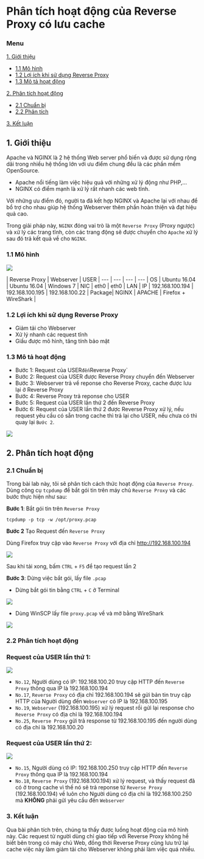 # Phân tích hoạt động của Reverse Proxy có lưu cache

### Menu

[1. Giới thiệu ](#1)

- [1.1 Mô hình ](#1.1)
- [1.2 Lợi ích khi sử dụng Reverse Proxy ](#1.2)
- [1.3 Mô tả hoạt động ](#1.3)

[2. Phân tích hoạt động ](#2)

- [2.1 Chuẩn bị](#2.1)
- [2.2 Phân tích](#2.2)

[3. Kết luận](#3)

<a name="1"></a>
## 1. Giới thiệu

Apache và NGINX là 2 hệ thống Web server phổ biến và được sử dụng rộng dãi trong nhiều hệ thống lớn với ưu điểm chung đều là các phần mềm OpenSource. 

- Apache nổi tiếng làm việc hiệu quả với những xử lý động như PHP,...
- NGINX có điểm mạnh là xử lý rất nhanh các web tĩnh. 

Với những ưu điểm đó, người ta đã kết hợp NGINX và Apache lại với nhau để bổ trợ cho nhau giúp hệ thống Webserver thêm phần hoàn thiện và đạt hiệu quả cao.

Trong giải pháp này, `NGINX` đóng vai trò là một `Reverse Proxy` (Proxy  ngược) và xử lý các trang tĩnh, còn các trang động sẽ được chuyển cho `Apache` xử lý sau đó trả kết quả về cho `NGINX`.

<a name="1.1"></a>
### 1.1 Mô hình

<img src="http://i1363.photobucket.com/albums/r714/HoangLove9z/RP-2_zpskoqy2wg0.png" />

 | Reverse Proxy | Webserver | USER |
--- | --- | --- | --- |
OS | Ubuntu 16.04 | Ubuntu 16.04 | Windows 7 |
NIC | eth0 | eth0 | LAN |
IP | 192.168.100.194 | 192.168.100.195 | 192.168.100.22 |
Package| NGINX | APACHE | Firefox + WireShark |

<a name="1.2"></a>
### 1.2 Lợi ích khi sử dụng Reverse Proxy

- Giảm tải cho Webserver
- Xử lý nhanh các request tĩnh
- Giấu được mô hình, tăng tính bảo mật

<a name="1.3"></a>
### 1.3 Mô tả hoạt động

- Bước 1: Request của USER` đến `Reverse Proxy`
- Bước 2: Request của USER được Reverse Proxy chuyển đến Webserver
- Bước 3: Webserver trả về reponse cho Reverse Proxy, cache được lưu lại ở Reverse Proxy
- Bước 4: Reverse Proxy trả reponse cho USER
- Bước 5: Request của USER lần thứ 2 đến Reverse Proxy
- Bước 6: Request của USER lần thứ 2 được Reverse Proxy xử lý, nếu request yêu cầu có sẵn trong cache thì trả lại cho USER, nếu chưa có thì quay lại `Bước 2`.

<img src="http://i1363.photobucket.com/albums/r714/HoangLove9z/luong-rp_zpsvc4xzsvy.png" />

<a name="2"></a>
## 2. Phân tích hoạt động

<a name="2.1"></a>
### 2.1 Chuẩn bị

Trong bài lab này, tôi sẽ phân tích cách thức hoạt động của `Reverse Proxy`. Dùng công cụ `tcpdump` để bắt gói tin trên máy chủ `Reverse Proxy` và các bước thực hiện như sau:

**Bước 1**: Bắt gói tin trên `Reverse Proxy`

```
tcpdump -p tcp -w /opt/proxy.pcap
```

**Bước 2** Tạo Request đến `Reverse Proxy`

Dùng Firefox truy cập vào `Reverse Proxy` với địa chỉ http://192.168.100.194

<img src="http://image.prntscr.com/image/b5b9121529f5451da1d84a7d122eb49a.png" />

Sau khi tải xong, bấm `CTRL` + `F5` để tạo request lần 2

**Bước 3**: Dừng việc bắt gói, lấy file `.pcap`

- Dừng bắt gói tin bằng `CTRL` + `C` ở Terminal

<img src="http://image.prntscr.com/image/5c2cd0e6fd3d49c29d8f493de781448c.png" />

- Dùng WinSCP lấy file `proxy.pcap` về và mở bằng WireShark

<img src="http://image.prntscr.com/image/25e6cd433d6848f790dc28dfd09735af.png" />

<a name="2.2"></a>
### 2.2 Phân tích hoạt động

### Request của USER lần thứ 1:

<img src="http://image.prntscr.com/image/ba8a4a797f7a45c599aaffdeda525720.png" />


- `No.12`, Người dùng có IP: 192.168.100.20 truy cập HTTP đến `Reverse Proxy` thông qua IP là 192.168.100.194
- `No.17`, `Reverse Proxy` có địa chỉ 192.168.100.194 sẽ gửi bản tin truy cập HTTP của Người dùng đến `Webserver` có IP là 192.168.100.195
- `No.19`,  `Webserver` (192.168.100.195) xử lý request rồi gửi lại response cho `Reverse Proxy` có địa chỉ là 192.168.100.194
- `No.25`, `Reverse Proxy` gửi trả response từ 192.168.100.195 đến người dùng có địa chỉ là 192.168.100.20

### Request của USER lần thứ 2:

<img src="http://image.prntscr.com/image/0069291ab27f43719d643d6c6d694e3d.png" />

- `No.15`, Người dùng có IP: 192.168.100.250 truy cập HTTP đến `Reverse Proxy` thông qua IP là 192.168.100.194
- `No.18`,  `Reverse Proxy` (192.168.100.194) xử lý request, và thấy request đã có ở trong cache vì thế nó sẽ trả reponse từ `Reverse Proxy` (192.168.100.194) về luôn cho Người dùng có địa chỉ là 192.168.100.250 mà **KHÔNG** phải gửi yêu cầu đến `Webserver`

<a name="3"></a>
### 3. Kết luận

Qua bài phân tích trên, chúng ta thấy được luồng hoạt động của mô hình này. Các request từ người dùng chỉ giao tiếp với Reverse Proxy không hề biết bên trong có máy chủ Web, đồng thời Reverse Proxy cũng lưu trữ lại cache việc này làm giảm tải cho Webserver không phải làm việc quá nhiều.